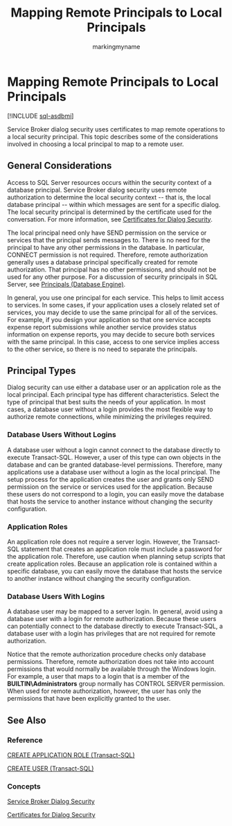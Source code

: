 ﻿---
title: Mapping Remote Principals to Local Principals
description: "Service Broker dialog security uses certificates to map remote operations to a local security principal."
ms.prod: sql
ms.technology: configuration
ms.topic: conceptual
author: markingmyname
ms.author: maghan
ms.reviewer: mikeray
ms.date: "03/30/2022"
---

# Mapping Remote Principals to Local Principals

[!INCLUDE [sql-asdbmi](../../includes/applies-to-version/sql-asdbmi.md)]

Service Broker dialog security uses certificates to map remote operations to a local security principal. This topic describes some of the considerations involved in choosing a local principal to map to a remote user.

## General Considerations



Access to SQL Server resources occurs within the security context of a database principal. Service Broker dialog security uses remote authorization to determine the local security context -- that is, the local database principal -- within which messages are sent for a specific dialog. The local security principal is determined by the certificate used for the conversation. For more information, see [Certificates for Dialog Security](certificates-for-dialog-security.md).

The local principal need only have SEND permission on the service or services that the principal sends messages to. There is no need for the principal to have any other permissions in the database. In particular, CONNECT permission is not required. Therefore, remote authorization generally uses a database principal specifically created for remote authorization. That principal has no other permissions, and should not be used for any other purpose. For a discussion of security principals in SQL Server, see [Principals (Database Engine)](../../relational-databases/security/authentication-access/principals-database-engine.md).

In general, you use one principal for each service. This helps to limit access to services. In some cases, if your application uses a closely related set of services, you may decide to use the same principal for all of the services. For example, if you design your application so that one service accepts expense report submissions while another service provides status information on expense reports, you may decide to secure both services with the same principal. In this case, access to one service implies access to the other service, so there is no need to separate the principals.

## Principal Types



Dialog security can use either a database user or an application role as the local principal. Each principal type has different characteristics. Select the type of principal that best suits the needs of your application. In most cases, a database user without a login provides the most flexible way to authorize remote connections, while minimizing the privileges required.

### Database Users Without Logins

A database user without a login cannot connect to the database directly to execute Transact-SQL. However, a user of this type can own objects in the database and can be granted database-level permissions. Therefore, many applications use a database user without a login as the local principal. The setup process for the application creates the user and grants only SEND permission on the service or services used for the application. Because these users do not correspond to a login, you can easily move the database that hosts the service to another instance without changing the security configuration.

### Application Roles

An application role does not require a server login. However, the Transact-SQL statement that creates an application role must include a password for the application role. Therefore, use caution when planning setup scripts that create application roles. Because an application role is contained within a specific database, you can easily move the database that hosts the service to another instance without changing the security configuration.

### Database Users With Logins

A database user may be mapped to a server login. In general, avoid using a database user with a login for remote authorization. Because these users can potentially connect to the database directly to execute Transact-SQL, a database user with a login has privileges that are not required for remote authorization.

Notice that the remote authorization procedure checks only database permissions. Therefore, remote authorization does not take into account permissions that would normally be available through the Windows login. For example, a user that maps to a login that is a member of the **BUILTIN\\Administrators** group normally has CONTROL SERVER permission. When used for remote authorization, however, the user has only the permissions that have been explicitly granted to the user.

## See Also

### Reference

[CREATE APPLICATION ROLE (Transact-SQL)](../../t-sql/statements/create-application-role-transact-sql.md)

[CREATE USER (Transact-SQL)](../../t-sql/statements/create-user-transact-sql.md)

### Concepts

[Service Broker Dialog Security](service-broker-dialog-security.md)

[Certificates for Dialog Security](certificates-for-dialog-security.md)

